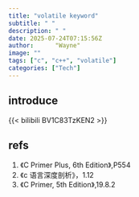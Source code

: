 ```yaml
---
title: "volatile keyword"
subtitle: " "
description: " "
date: 2025-07-24T07:15:56Z
author:      "Wayne"
image: ""
tags: ["c", "c++", "volatile"]
categories: ["Tech"]
---
```


## introduce

{{< bilibili BV1C83TzKEN2 >}}

## refs

1. 《C Primer Plus, 6th Edition》,P554
2. 《c 语言深度剖析》，1.12
3. 《C Primer, 5th Edition》,19.8.2
